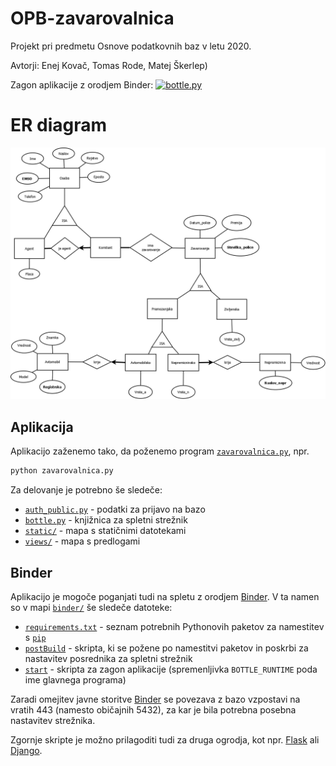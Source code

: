 # OPB-zavarovalnica

Projekt pri predmetu Osnove podatkovnih baz v letu 2020.

Avtorji: Enej Kovač, Tomas Rode, Matej Škerlep)

Zagon aplikacije z orodjem Binder: [![bottle.py](https://mybinder.org/badge_logo.svg)](https://mybinder.org/v2/gh/matejske/OPB-zavarovalnica/master?urlpath=proxy/8080/)

# ER diagram

<img src="./ER diagram/ER_diagram_zavarovalnica.png" alt="ER diagram"/>


## Aplikacija

Aplikacijo zaženemo tako, da poženemo program [`zavarovalnica.py`](zavarovalnica.py), npr.
```bash
python zavarovalnica.py
```
Za delovanje je potrebno še sledeče:
* [`auth_public.py`](auth_public.py) - podatki za prijavo na bazo
* [`bottle.py`](bottle.py) - knjižnica za spletni strežnik
* [`static/`](static/) - mapa s statičnimi datotekami
* [`views/`](views/) - mapa s predlogami


## Binder

Aplikacijo je mogoče poganjati tudi na spletu z orodjem [Binder](https://mybinder.org/). V ta namen so v mapi [`binder/`](binder/) še sledeče datoteke:
* [`requirements.txt`](binder/requirements.txt) - seznam potrebnih Pythonovih paketov za namestitev s [`pip`](https://pypi.org/project/pip/)
* [`postBuild`](binder/postBuild) - skripta, ki se požene po namestitvi paketov in poskrbi za nastavitev posrednika za spletni strežnik
* [`start`](binder/start) - skripta za zagon aplikacije (spremenljivka `BOTTLE_RUNTIME` poda ime glavnega programa)

Zaradi omejitev javne storitve [Binder](https://mybinder.org/) se povezava z bazo vzpostavi na vratih 443 (namesto običajnih 5432), za kar je bila potrebna posebna nastavitev strežnika.

Zgornje skripte je možno prilagoditi tudi za druga ogrodja, kot npr. [Flask](https://palletsprojects.com/p/flask/) ali [Django](https://www.djangoproject.com/).

